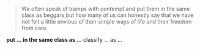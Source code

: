 >We often speak of tramps with contempt and put them in the same class as beggars,but how many of us can honestly say that we have not felt a little envious of their simple ways of life and their freedom from care.

**put ... in the same class as ...**
classify ... as ...
